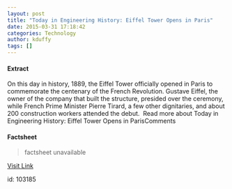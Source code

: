```yaml
---
layout: post
title: "Today in Engineering History: Eiffel Tower Opens in Paris"
date: 2015-03-31 17:18:42
categories: Technology
author: kduffy
tags: []
---
```



#### Extract
>

On this day in history, 1889, the Eiffel Tower officially opened in Paris to commemorate the centenary of the French Revolution. Gustave Eiffel, the owner of the company that built the structure, presided over the ceremony, while French Prime Minister Pierre Tirard, a few other dignitaries, and about 200 construction workers attended the debut.  Read more about Today in Engineering History: Eiffel Tower Opens in ParisComments

#### Factsheet
>factsheet unavailable

[Visit Link](http://www.pddnet.com/blogs/2015/03/today-engineering-history-eiffel-tower-opens-paris)

id:  103185
